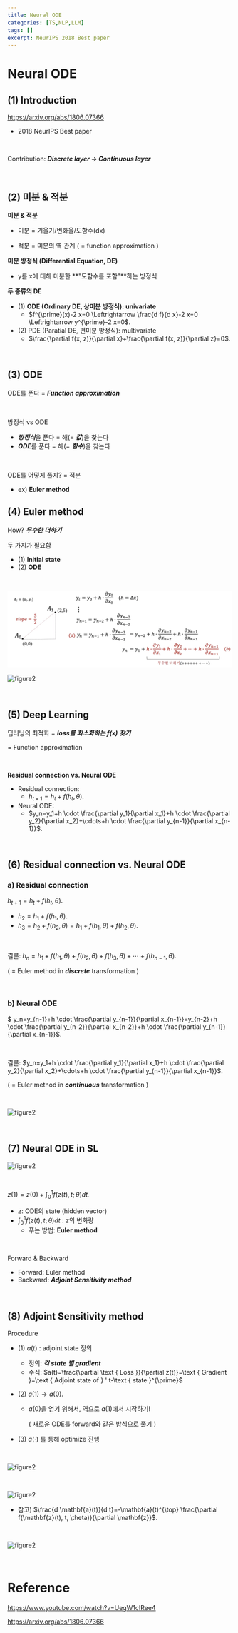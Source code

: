 ```yaml
---
title: Neural ODE
categories: [TS,NLP,LLM]
tags: []
excerpt: NeurIPS 2018 Best paper
---
```


<script src="https://cdn.mathjax.org/mathjax/latest/MathJax.js?config=TeX-AMS-MML_HTMLorMML" type="text/javascript"></script>

# Neural ODE

## (1) Introduction

https://arxiv.org/abs/1806.07366

- 2018 NeurIPS Best paper

<br>

Contribution: ***Discrete layer $\rightarrow$ Continuous layer***

<br>

## (2) 미분 & 적분

**미분 & 적분**

- 미분 = 기울기/변화율/도함수(dx)

- 적분 = 미분의 역 관계 ( = function approximation )



**미분 방정식 (Differential Equation, DE)**

- y를 x에 대해 미분한 **"도함수를 포함"**하는 방정식



**두 종류의 DE**

- (1) **ODE (Ordinary DE, 상미분 방정식): univariate**
  - $f^{\prime}(x)-2 x=0 \Leftrightarrow \frac{d f}{d x}-2 x=0 \Leftrightarrow y^{\prime}-2 x=0$.
- (2) PDE (Paratial DE, 편미분 방정식): multivariate
  - $\frac{\partial f(x, z)}{\partial x}+\frac{\partial f(x, z)}{\partial z}=0$.

<br>

## (3) ODE

ODE를 푼다 = ***Function approximation***

<br>

방정식 vs ODE

- ***방정식***을 푼다 = 해(= ***값***)을 찾는다
- ***ODE***를 푼다 = 해(= ***함수***)을 찾는다

<br>

ODE를 어떻게 풀지? = 적분

- ex) **Euler method**



## (4) Euler method

How? ***무수한 더하기***

두 가지가 필요함

- (1) **Initial state**
- (2) **ODE**

<br>

![figure2](/assets/img/ts2/img157.png)

![figure2](/assets/imsg/ts2/img158.png)

<br>

## (5) Deep Learning

딥러닝의 최적화 = ***loss를 최소화하는 f(x) 찾기***

= Function approximation

<br>

**Residual connection vs. Neural ODE**

- Residual connection:
  - $h_{t+1}=h_t+f\left(h_t, \theta\right)$.
- Neural ODE:
  - $y_n=y_1+h \cdot \frac{\partial y_1}{\partial x_1}+h \cdot \frac{\partial y_2}{\partial x_2}+\cdots+h \cdot \frac{\partial y_{n-1}}{\partial x_{n-1}}$.

<br>

## (6) Residual connection vs. Neural ODE

### a) Residual connection

$h_{t+1}=h_t+f\left(h_t, \theta\right)$.

- $h_2=h_1+f\left(h_1, \theta\right)$.
- $h_3=h_2+f\left(h_2, \theta\right)=h_1+f\left(h_1, \theta\right)+f\left(h_2, \theta\right)$.

<br>

결론: $h_n=h_1+f\left(h_1, \theta\right)+f\left(h_2, \theta\right)+f\left(h_3, \theta\right)+\cdots+f\left(h_{n-1}, \theta\right)$.

( = Euler method in ***discrete*** transformation )

<br>

### b) Neural ODE

$ y_n=y_{n-1}+h \cdot \frac{\partial y_{n-1}}{\partial x_{n-1}}=y_{n-2}+h \cdot \frac{\partial y_{n-2}}{\partial x_{n-2}}+h \cdot \frac{\partial y_{n-1}}{\partial x_{n-1}}$.

<br>

결론: $y_n=y_1+h \cdot \frac{\partial y_1}{\partial x_1}+h \cdot \frac{\partial y_2}{\partial x_2}+\cdots+h \cdot \frac{\partial y_{n-1}}{\partial x_{n-1}}$.

( = Euler method in ***continuous*** transformation )

<br>

![figure2](/assets/imsg/ts2/img159.png)

<br>

## (7) Neural ODE in SL 

![figure2](/assets/imsg/ts2/img160.png)

<br>

$z(1)=z(0)+\int_0^1 f(z(t), t ; \theta) d t$.

- $z$: ODE의 state (hidden vector)
- $\int_0^1 f(z(t), t ; \theta) d t$ : $z$의 변화량
  - 푸는 방법: **Euler method**

<br>

Forward & Backward

- Forward: Euler method
- Backward: ***Adjoint Sensitivity method***

<br>

## (8) Adjoint Sensitivity method

Procedure

- (1) $a(t)$ : adjoint state 정의

  - 정의: ***각 state 별 gradient***
  - 수식: $a(t)=\frac{\partial \text { Loss }}{\partial z(t)}=\text { Gradient }=\text { Adjoint state of } ' t-\text { state }^{\prime}$

- (2) $a(1) \rightarrow a(0)$.

  - $a(0)$을 얻기 위해서, 역으로 $a(1)$에서 시작하기!

    ( 새로운 ODE를 forward와 같은 방식으로 풀기 )

- (3) $a(\cdot)$ 를 통해 optimize 진행

<br>

![figure2](/assets/imsg/ts2/img161.png)

<br>

![figure2](/assets/imsg/ts2/img162.png)

- 참고) $\frac{d \mathbf{a}(t)}{d t}=-\mathbf{a}(t)^{\top} \frac{\partial f(\mathbf{z}(t), t, \theta)}{\partial \mathbf{z}}$.

<br>

![figure2](/assets/imsg/ts2/img163.png)

<br>

# Reference

https://www.youtube.com/watch?v=UegW1cIRee4

https://arxiv.org/abs/1806.07366

